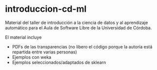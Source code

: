 # introduccion-cd-ml

Material del taller de introducción a la ciencia de datos y al aprendizaje automático para el Aula de Software Libre de la Universidad de Córdoba. 

El material incluye 
- PDFs de las transparencias (no libero el código porque la autoría está repartida entre varias personas)
- Ejemplos con weka
- Ejemplos seleccionados/adaptados de sklearn 
